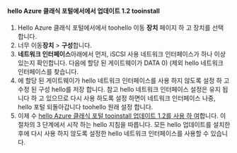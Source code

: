 <!--author=SharS last changed: 03/17/2016-->

#### <a name="tooinstall-update-12-from-hello-azure-classic-portal"></a>hello Azure 클래식 포털에서에서 업데이트 1.2 tooinstall
1. Hello Azure 클래식 포털에서에서 toohello 이동 **장치** 페이지 하 고 장치를 선택 합니다.
2. 너무 이동**장치** > **구성**합니다.
3. **네트워크 인터페이스**아래에서 먼저, iSCSI 사용 네트워크 인터페이스가 하나 이상 있는지 확인합니다. 다음에 할당 된 게이트웨이가 DATA 0) (제외 hello 네트워크 인터페이스를 찾습니다.
4. 에 할당 된 게이트웨이가 hello 네트워크 인터페이스를 사용 하지 않도록 설정 하 고 수정 된 구성 hello를 저장 합니다. 참고 hello 네트워크 인터페이스 설정은 유지 됩니다 하 고 있으므로 다시 사용 하도록 설정 하면이 네트워크 인터페이스 나중, hello 포털 되돌아갑니다 toohello 원래 설정 합니다.
5. 이제 수 [hello Azure 클래식 포털 tooinstall 업데이트 1.2를 사용 하 여](#install-update-12-via-the-azure-classic-portal)합니다. 이 절차의 3 단계에서 시작 하는 hello 지침을 따릅니다. 모든 hello 업데이트를 설치한 후에 다시 사용 하지 않도록 설정한 hello 네트워크 인터페이스를 사용할 수 있습니다.

